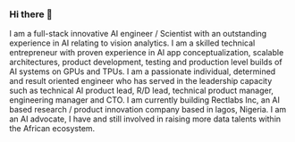 
### Hi there 👋

I am a full-stack innovative AI engineer / Scientist with an outstanding experience in AI relating to vision analytics. I am a skilled technical entrepreneur with proven experience in AI app conceptualization, scalable architectures, product development, testing and production level builds of AI systems on GPUs and TPUs. I am a passionate individual, determined and result oriented engineer who has served in the leadership capacity such as technical AI product lead, R/D lead, technical product manager, engineering manager and CTO. I am currently building Rectlabs Inc, an AI based research / product innovation company based in lagos, Nigeria. I am an AI advocate, I have and still involved in raising more data talents within the African ecosystem.


